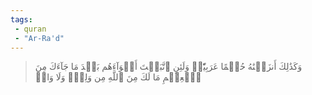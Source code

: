 ```yaml
---
tags: 
 - quran 
 - "Ar-Ra'd"
---
```


> وَكَذَٰلِكَ أَنزَلۡنَٰهُ حُكۡمًا عَرَبِيّٗاۚ وَلَئِنِ ٱتَّبَعۡتَ أَهۡوَآءَهُم بَعۡدَ مَا جَآءَكَ مِنَ ٱلۡعِلۡمِ مَا لَكَ مِنَ ٱللَّهِ مِن وَلِيّٖ وَلَا وَاقٖ
